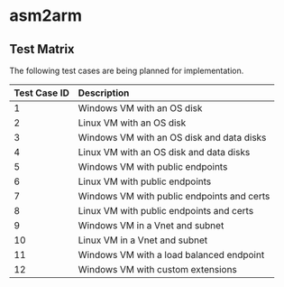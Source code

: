# asm2arm

Test Matrix
--------

The following test cases are being planned for implementation.

| Test Case ID | Description |
|:---|:---|
| 1	| Windows VM with an OS disk |
| 2	| Linux VM with an OS disk |
| 3	| Windows VM with an OS disk and data disks	|
| 4	| Linux VM with an OS disk and data disks |
| 5 | Windows VM with public endpoints |
| 6 | Linux VM with public endpoints |
| 7 | Windows VM with public endpoints and certs |
| 8 | Linux VM with public endpoints and certs |
| 9 | Windows VM in a Vnet and subnet |
| 10 | Linux VM in a Vnet and subnet |
| 11 | Windows VM with a load balanced endpoint |
| 12 | Windows VM with custom extensions |
